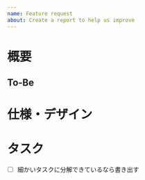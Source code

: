```yaml
---
name: Feature request
about: Create a report to help us improve
---
```


# 概要

## To-Be

# 仕様・デザイン

# タスク
- [ ] 細かいタスクに分解できているなら書き出す
